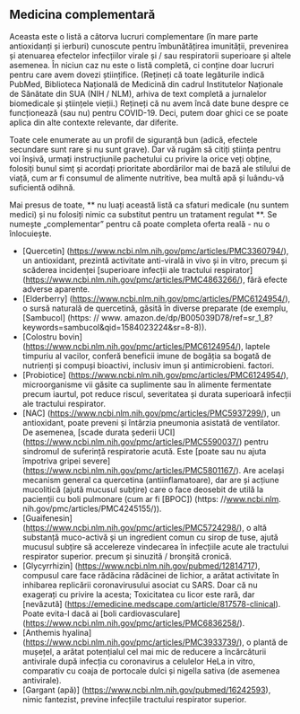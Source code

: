 ## Medicina complementară

Aceasta este o listă a câtorva lucruri complementare (în mare parte antioxidanți și ierburi) cunoscute pentru îmbunătățirea imunității, prevenirea și atenuarea efectelor infecțiilor virale și / sau respiratorii superioare și altele asemenea. În niciun caz nu este o listă completă, ci conține doar lucruri pentru care avem dovezi științifice. (Rețineți că toate legăturile indică PubMed, Biblioteca Națională de Medicină din cadrul Institutelor Naționale de Sănătate din SUA (NIH / NLM), arhiva de text completă a jurnalelor biomedicale și științele vieții.) Rețineți că nu avem încă date bune despre ce funcționează (sau nu) pentru COVID-19. Deci, putem doar ghici ce se poate aplica din alte contexte relevante, dar diferite.

Toate cele enumerate au un profil de siguranță bun (adică, efectele secundare sunt rare și nu sunt grave). Dar vă rugăm să citiți știința pentru voi înșivă, urmați instrucțiunile pachetului cu privire la orice veți obține, folosiți bunul simț și acordați prioritate abordărilor mai de bază ale stilului de viață, cum ar fi consumul de alimente nutritive, bea multă apă și luându-vă suficientă odihnă.

Mai presus de toate, ** nu luați această listă ca sfaturi medicale (nu suntem medici) și nu folosiți nimic ca substitut pentru un tratament regulat **. Se numește „complementar” pentru că poate completa oferta reală - nu o înlocuiește.

* [Quercetin] (https://www.ncbi.nlm.nih.gov/pmc/articles/PMC3360794/), un antioxidant, prezintă activitate anti-virală in vivo și in vitro, precum și scăderea incidenței [superioare infecții ale tractului respirator] (https://www.ncbi.nlm.nih.gov/pmc/articles/PMC4863266/), fără efecte adverse aparente.
* [Elderberry] (https://www.ncbi.nlm.nih.gov/pmc/articles/PMC6124954/), o sursă naturală de quercetină, găsită în diverse preparate (de exemplu, [Sambucol] (https: // www. amazon.de/dp/B005039D78/ref=sr_1_8?keywords=sambucol&qid=1584023224&sr=8-8)).
* [Colostru bovin] (https://www.ncbi.nlm.nih.gov/pmc/articles/PMC6124954/), laptele timpuriu al vacilor, conferă beneficii imune de bogăția sa bogată de nutrienți și compuși bioactivi, inclusiv imun și antimicrobieni. factori.
* [Probiotice] (https://www.ncbi.nlm.nih.gov/pmc/articles/PMC6124954/), microorganisme vii găsite ca suplimente sau în alimente fermentate precum iaurtul, pot reduce riscul, severitatea și durata superioară infecții ale tractului respirator.
* [NAC] (https://www.ncbi.nlm.nih.gov/pmc/articles/PMC5937299/), un antioxidant, poate preveni și întârzia pneumonia asistată de ventilator. De asemenea, [scade durata șederii UCI] (https://www.ncbi.nlm.nih.gov/pmc/articles/PMC5590037/) pentru sindromul de suferință respiratorie acută. Este [poate sau nu ajuta împotriva gripei severe] (https://www.ncbi.nlm.nih.gov/pmc/articles/PMC5801167/). Are același mecanism general ca quercetina (antiinflamatoare), dar are și acțiune mucolitică (ajută mucusul subțire) care o face deosebit de utilă la pacienții cu boli pulmonare (cum ar fi [BPOC]) (https: //www.ncbi.nlm. nih.gov/pmc/articles/PMC4245155/)).
* [Guaifenesin] (https://www.ncbi.nlm.nih.gov/pmc/articles/PMC5724298/), o altă substanță muco-activă și un ingredient comun cu sirop de tuse, ajută mucusul subțire să accelereze vindecarea în infecțiile acute ale tractului respirator superior. precum și sinuzită / bronșită cronică.
* [Glycyrrhizin] (https://www.ncbi.nlm.nih.gov/pubmed/12814717), compusul care face rădăcina rădăcinei de lichior, a arătat activitate în inhibarea replicării coronavirusului asociat cu SARS. Doar că nu exagerați cu privire la acesta; Toxicitatea cu licor este rară, dar [nevăzută] (https://emedicine.medscape.com/article/817578-clinical). Poate evita-l dacă ai [boli cardiovasculare] (https://www.ncbi.nlm.nih.gov/pmc/articles/PMC6836258/).
* [Anthemis hyalina] (https://www.ncbi.nlm.nih.gov/pmc/articles/PMC3933739/), o plantă de mușețel, a arătat potențialul cel mai mic de reducere a încărcăturii antivirale după infecția cu coronavirus a celulelor HeLa in vitro, comparativ cu coaja de portocale dulci și nigella sativa (de asemenea antivirale).
* [Gargant (apă)] (https://www.ncbi.nlm.nih.gov/pubmed/16242593), nimic fantezist, previne infecțiile tractului respirator superior.

